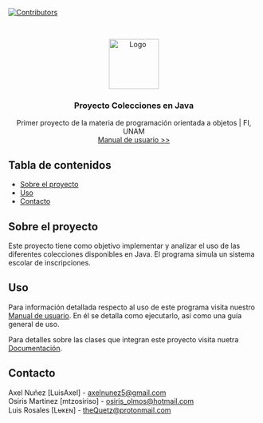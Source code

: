 <!--
*** Thanks for checking out this README Template. If you have a suggestion that would
*** make this better, please fork the Proyecto-Colecciones-en-Java and create a pull request or simply open
*** an issue with the tag "enhancement".
*** Thanks again! Now go create something AMAZING! :D
***
***
***
*** To avoid retyping too much info. Do a search and replace for the following:
*** TheQuetz, Proyecto-Colecciones-en-Java, twitter_handle, email
-->





<!-- PROJECT SHIELDS -->
<!--
*** I'm using markdown "reference style" links for readability.
*** Reference links are enclosed in brackets [ ] instead of parentheses ( ).
*** See the bottom of this document for the declaration of the reference variables
*** for contributors-url, forks-url, etc. This is an optional, concise syntax you may use.
*** https://www.markdownguide.org/basic-syntax/#reference-style-links
-->
[![Contributors][contributors-shield]][contributors-url]

<!-- PROJECT LOGO -->
<br />
<p align="center">
  <a href="https://github.com/TheQuetz/Proyecto-Colecciones-en-Java">
    <img src="images/logo.png" alt="Logo" width="100" height="100">
  </a>

  <h3 align="center">Proyecto Colecciones en Java</h3>

  <p align="center">
    Primer proyecto de la materia de programación orientada a objetos | FI, UNAM
    <br />
    <a href="https://github.com/TheQuetz/Proyecto-Colecciones-en-Java/wiki">Manual de usuario >></a>
  </p>
</p>


<!-- TABLE OF CONTENTS -->
## Tabla de contenidos

* [Sobre el proyecto](#sobre-el-proyecto)
* [Uso](#uso)
* [Contacto](#contact)



<!-- ABOUT THE PROJECT -->
## Sobre el proyecto
  Este proyecto tiene como objetivo implementar y analizar el uso de las diferentes colecciones disponibles en Java. El programa simula un sistema escolar de inscripciones. 
 

<!-- USAGE EXAMPLES -->
## Uso

Para información detallada respecto al uso de este programa visita nuestro <a href="https://github.com/TheQuetz/Proyecto-Colecciones-en-Java/wiki">Manual de usuario</a>. En él se detalla como ejecutarlo, así como una guía general de uso.

Para detalles sobre las clases que integran este proyecto visita nuetra <a href="https://thequetz.github.io/Proyecto-Colecciones-en-Java/">Documentación</a>.

<!-- CONTACT -->
## Contacto

Axel Nuñez [LuisAxel] - axelnunez5@gmail.com
<br />
Osiris Martinez [mtzosiriso] - osiris_olmos@hotmail.com
<br />
Luis Rosales [Lᵾᴋᴇɴ] - theQuetz@protonmail.com
<br />

<!-- MARKDOWN LINKS & IMAGES -->
<!-- https://www.markdownguide.org/basic-syntax/#reference-style-links -->
[contributors-shield]: https://img.shields.io/github/contributors/TheQuetz/Proyecto-Colecciones-en-Java.svg?style=flat-square
[contributors-url]: https://github.com/TheQuetz/Proyecto-Colecciones-en-Java/graphs/contributors
[forks-shield]: https://img.shields.io/github/forks/TheQuetz/Proyecto-Colecciones-en-Java.svg?style=flat-square
[forks-url]: https://github.com/TheQuetz/Proyecto-Colecciones-en-Java/network/members
[stars-shield]: https://img.shields.io/github/stars/TheQuetz/Proyecto-Colecciones-en-Java.svg?style=flat-square
[stars-url]: https://github.com/TheQuetz/Proyecto-Colecciones-en-Java/stargazers
[issues-shield]: https://img.shields.io/github/issues/TheQuetz/Proyecto-Colecciones-en-Java.svg?style=flat-square
[issues-url]: https://github.com/TheQuetz/Proyecto-Colecciones-en-Java/issues
[license-shield]: https://img.shields.io/github/license/TheQuetz/Proyecto-Colecciones-en-Java.svg?style=flat-square
[license-url]: https://github.com/TheQuetz/Proyecto-Colecciones-en-Java/blob/master/LICENSE.txt
[linkedin-shield]: https://img.shields.io/badge/-LinkedIn-black.svg?style=flat-square&logo=linkedin&colorB=555
[linkedin-url]: https://linkedin.com/in/TheQuetz
[product-screenshot]: images/screenshot.png
